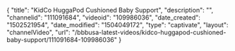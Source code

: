 {
    "title": "KidCo HuggaPod Cushioned Baby Support",
    "description": "",
    "channelid": "111091684",
    "videoid": "109986036",
    "date_created": "1502521954",
    "date_modified": "1504049172",
    "type": "captivate",
    "layout": "channelVideo",
    "url": "\/bbbusa-latest-videos\/kidco-huggapod-cushioned-baby-support\/111091684-109986036"
}